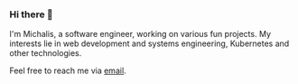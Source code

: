 ### Hi there 👋
I'm Michalis, a software engineer, working on various fun projects. My interests lie in web development and systems engineering, Kubernetes and other technologies.

Feel free to reach me via [email](mailto:michalis.mengisoglou@gmail.com).
